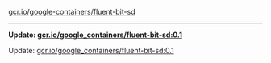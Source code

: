 [gcr.io/google-containers/fluent-bit-sd](https://hub.docker.com/r/cruse/fluent-bit-sd/tags/) 

----
**Update: [gcr.io/google_containers/fluent-bit-sd:0.1](https://hub.docker.com/r/cruse/fluent-bit-sd/tags/)**

Update: [gcr.io/google_containers/fluent-bit-sd:0.1](https://hub.docker.com/r/cruse/fluent-bit-sd/tags/)

